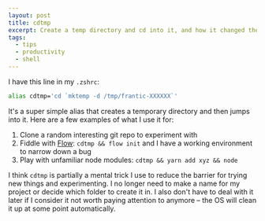 ```yaml
---
layout: post
title: cdtmp
excerpt: Create a temp directory and cd into it, and how it changed the way I try new things
tags:
  - tips
  - productivity
  - shell
---
```


I have this line in my `.zshrc`:

```sh
alias cdtmp='cd `mktemp -d /tmp/frantic-XXXXXX`'
```

It's a super simple alias that creates a temporary directory and then jumps into it. Here are a few examples of what I use it for:

1. Clone a random interesting git repo to experiment with
2. Fiddle with [Flow](https://flowtype.org/): `cdtmp && flow init` and I have a working environment to narrow down a bug
3. Play with unfamiliar node modules: `cdtmp && yarn add xyz && node`

I think `cdtmp` is partially a mental trick I use to reduce the barrier for trying new things and experimenting. I no longer need to make a name for my project or decide which folder to create it in. I also don't have to deal with it later if I consider it not worth paying attention to anymore – the OS will clean it up at some point automatically.
